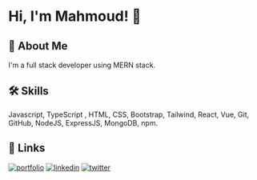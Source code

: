 # Hi, I'm Mahmoud! 👋


## 🚀 About Me
I'm a full stack developer using MERN stack. 


## 🛠 Skills
Javascript, TypeScript
, HTML, CSS, Bootstrap, Tailwind, React, Vue, Git, GitHub, NodeJS, ExpressJS, MongoDB, npm.

## 🔗 Links
[![portfolio](https://img.shields.io/badge/my_portfolio-000?style=for-the-badge&logo=ko-fi&logoColor=white)]()
[![linkedin](https://img.shields.io/badge/linkedin-0A66C2?style=for-the-badge&logo=linkedin&logoColor=white)](https://www.linkedin.com/in/mahmelshora/)
[![twitter](https://img.shields.io/badge/twitter-1DA1F2?style=for-the-badge&logo=twitter&logoColor=white)](https://twitter.com/MahmElshora)
